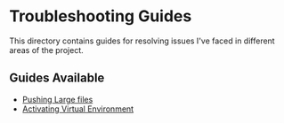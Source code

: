 # Troubleshooting Guides

This directory contains guides for resolving issues I've faced in different areas of the project.

## Guides Available
- [Pushing Large files](pushing_large_files.md)
- [Activating Virtual Environment](activating_virtual_environment.md)